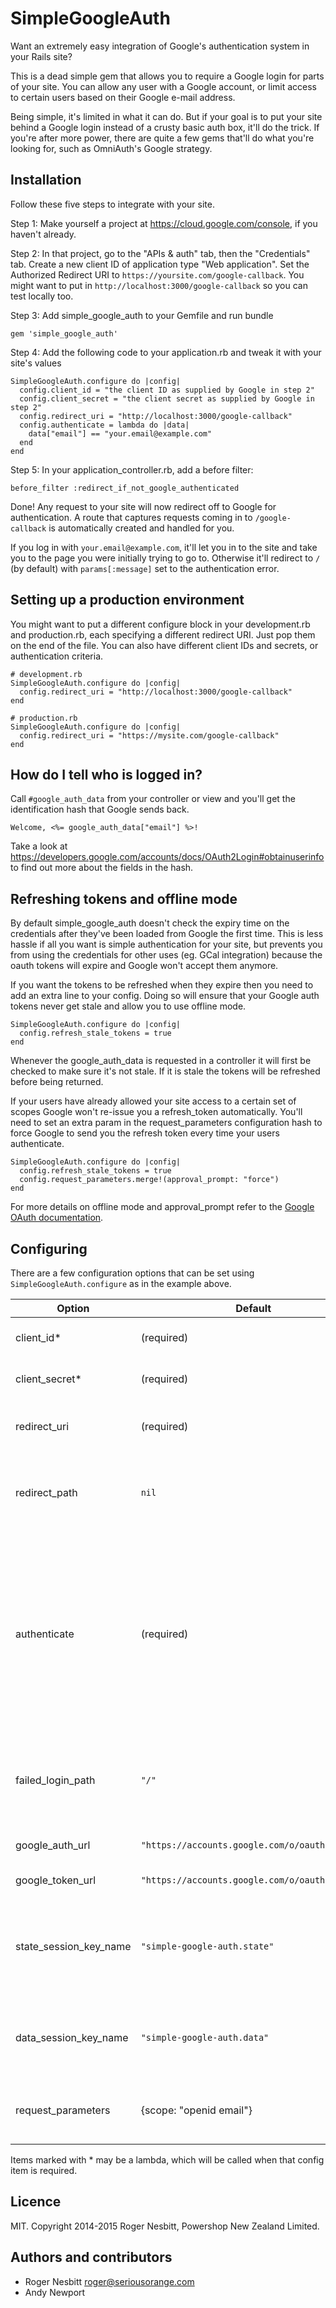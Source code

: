 # SimpleGoogleAuth

Want an extremely easy integration of Google's authentication system in your Rails site?

This is a dead simple gem that allows you to require a Google login for parts of your site.
You can allow any user with a Google account, or limit access to certain users based on their
Google e-mail address.

Being simple, it's limited in what it can do.  But if your goal is to put your site
behind a Google login instead of a crusty basic auth box, it'll do the trick. 
If you're after more power, there are quite a few gems that'll do what you're looking for,
such as OmniAuth's Google strategy.

## Installation

Follow these five steps to integrate with your site.

Step 1: Make yourself a project at https://cloud.google.com/console, if you haven't already.

Step 2: In that project, go to the "APIs & auth" tab, then the "Credentials" tab.  Create a new client ID of application type "Web application".  Set the Authorized Redirect URI to
`https://yoursite.com/google-callback`.  You might want to put in `http://localhost:3000/google-callback` so you can test locally too.

Step 3: Add simple_google_auth to your Gemfile and run bundle

    gem 'simple_google_auth'

Step 4: Add the following code to your application.rb and tweak it with your site's values

    SimpleGoogleAuth.configure do |config|
      config.client_id = "the client ID as supplied by Google in step 2"
      config.client_secret = "the client secret as supplied by Google in step 2"
      config.redirect_uri = "http://localhost:3000/google-callback"
      config.authenticate = lambda do |data|
        data["email"] == "your.email@example.com"
      end
    end

Step 5: In your application_controller.rb, add a before filter:

    before_filter :redirect_if_not_google_authenticated

Done!  Any request to your site will now redirect off to Google for authentication.
A route that captures requests coming in to `/google-callback` is automatically created and handled for you.

If you log in with `your.email@example.com`, it'll let you in to the site and take you to the page you were initially trying to go to.
Otherwise it'll redirect to `/` (by default) with `params[:message]` set to the authentication error.

## Setting up a production environment

You might want to put a different configure block in your development.rb and production.rb, each specifying
a different redirect URI.  Just pop them on the end of the file.  You can also have different client IDs and
secrets, or authentication criteria.

    # development.rb
    SimpleGoogleAuth.configure do |config|
      config.redirect_uri = "http://localhost:3000/google-callback"
    end

    # production.rb
    SimpleGoogleAuth.configure do |config|
      config.redirect_uri = "https://mysite.com/google-callback"
    end

## How do I tell who is logged in?

Call `#google_auth_data` from your controller or view and you'll get the identification hash that Google sends back.

    Welcome, <%= google_auth_data["email"] %>!

Take a look at https://developers.google.com/accounts/docs/OAuth2Login#obtainuserinfo to find out more about the fields in the hash.

## Refreshing tokens and offline mode

By default simple_google_auth doesn't check the expiry time
on the credentials after they've been loaded from Google the first time.
This is less hassle if all you want is simple authentication for your site,
but prevents you from using the credentials for other uses (eg. GCal integration)
because the oauth tokens will expire and Google won't accept them anymore.

If you want the tokens to be refreshed when they expire then you need to
add an extra line to your config. Doing so will ensure that your
Google auth tokens never get stale and allow you to use offline mode.

    SimpleGoogleAuth.configure do |config|
      config.refresh_stale_tokens = true
    end

Whenever the google_auth_data is requested in a controller it will first
be checked to make sure it's not stale. If it is stale the tokens will be
refreshed before being returned.

If your users have already allowed your site access to a certain set of scopes
Google won't re-issue you a refresh_token automatically. You'll need to set an
extra param in the request_parameters configuration hash to force Google to
send you the refresh token every time your users authenticate.

    SimpleGoogleAuth.configure do |config|
      config.refresh_stale_tokens = true
      config.request_parameters.merge!(approval_prompt: "force")
    end

For more details on offline mode and approval_prompt refer to the 
[Google OAuth documentation](https://developers.google.com/accounts/docs/OAuth2WebServer).

## Configuring

There are a few configuration options that can be set using `SimpleGoogleAuth.configure` as in the example above.

Option | Default | Description
--- | --- | ---
client_id* | (required) | Client ID as provided by Google.
client_secret* | (required) | Client secret as provided by Google.
redirect_uri | (required) | Where Google should redirect to after authentication.
redirect_path | `nil` | A route is created at this path.  If no path is specified, the path is taken from redirect_uri.
authenticate | (required) | A lambda that's run to determine whether the user should be accepted as valid or not.  Takes one argument, a hash of identification data as provided by Google.  Should return true on success, or false if the login should not proceed.
failed_login_path | `"/"` | Where to redirect to upon a failed login.  `params[:message]` will be set with the error that occurred.
google_auth_url | `"https://accounts.google.com/o/oauth2/auth"` | Google's authentication URL.
google_token_url | `"https://accounts.google.com/o/oauth2/token"` | Google's token URL.
state_session_key_name | `"simple-google-auth.state"` | The name of the session variable used to store a random string used to prevent CSRF attacks during authentication.
data_session_key_name | `"simple-google-auth.data"` | The name of the session variable used to store identification data from Google.
request_parameters | {scope: "openid email"} | Parameters to use when requesting a login from Google

Items marked with * may be a lambda, which will be called when that config item is required.

## Licence

MIT.  Copyright 2014-2015 Roger Nesbitt, Powershop New Zealand Limited.

## Authors and contributors

 - Roger Nesbitt <roger@seriousorange.com>
 - Andy Newport
